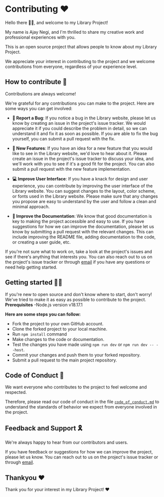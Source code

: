 
# Contributing ❤️

Hello there 👋🏻, and welcome to my Library Project!

My name is Ajay Negi, and I'm thrilled to share my creative work and professional experiences with you.

This is an open source project that allows people to know about my Library Project.

We appreciate your interest in contributing to the project and we welcome contributions from everyone, regardless of your experience level.

## How to contribute 👀

Contributions are always welcome!

We're grateful for any contributions you can make to the project. Here are some ways you can get involved:

- **🐞 Report a Bug**: If you notice a bug in the Library website, please let us know by creating an issue in the project's issue tracker. We would appreciate it if you could describe the problem in detail, so we can understand it and fix it as soon as possible. If you are able to fix the bug yourself, you can submit a pull request with the fix.

- **🎉 New Features**: If you have an idea for a new feature that you would like to see in the Library website, we'd love to hear about it. Please create an issue in the project's issue tracker to discuss your idea, and we'll work with you to see if it's a good fit for the project. You can also submit a pull request with the new feature implementation.

- **💻 Improve User Interface**: If you have a knack for design and user experience, you can contribute by improving the user interface of the Library website. You can suggest changes to the layout, color scheme, or fonts used in the Library website. Please make sure that any changes you propose are easy to understand by the user and follow a clean and minimal approach.

- **📄 Improve the Documentation**: We know that good documentation is key to making the project accessible and easy to use. If you have suggestions for how we can improve the documentation, please let us know by submitting a pull request with the relevant changes. This can include improving the README file, adding documentation to the code, or creating a user guide, etc.

If you're not sure what to work on, take a look at the project's issues and see if there's anything that interests you. You can also reach out to us on the project's issue tracker or through [email](mailto:contact@ajaynegi.co) if you have any questions or need help getting started.

## Getting started ✍🏻

If you're new to open source and don't know where to start, don't worry! We've tried to make it as easy as possible to contribute to the project.
**Prerequisites**
-Node.js version v18.17.1

**Here are some steps you can follow:**
- Fork the project to your own GitHub account.
- Clone the forked project to your local machine.
- Run ```npm install``` command
- Make changes to the code or documentation.
- Test the changes you have made using ```npm run dev``` or ```npm run dev -- --host```.
- Commit your changes and push them to your forked repository.
- Submit a pull request to the main project repository.
  
## Code of Conduct 📃

We want everyone who contributes to the project to feel welcome and respected. 

Therefore, please read our code of conduct in the file [`code_of_conduct.md`](https://github.com/ajaynegi45/Library/blob/main/code_of_conduct.md) to understand the standards of behavior we expect from everyone involved in the project.
## Feedback and Support 🎗️

We're always happy to hear from our contributors and users. 

If you have feedback or suggestions for how we can improve the project, please let us know. You can reach out to us on the project's issue tracker or through [email](mailto:contact@ajaynegi.co).
## Thankyou ❤️
Thank you for your interest in my Library Project! ❤️
